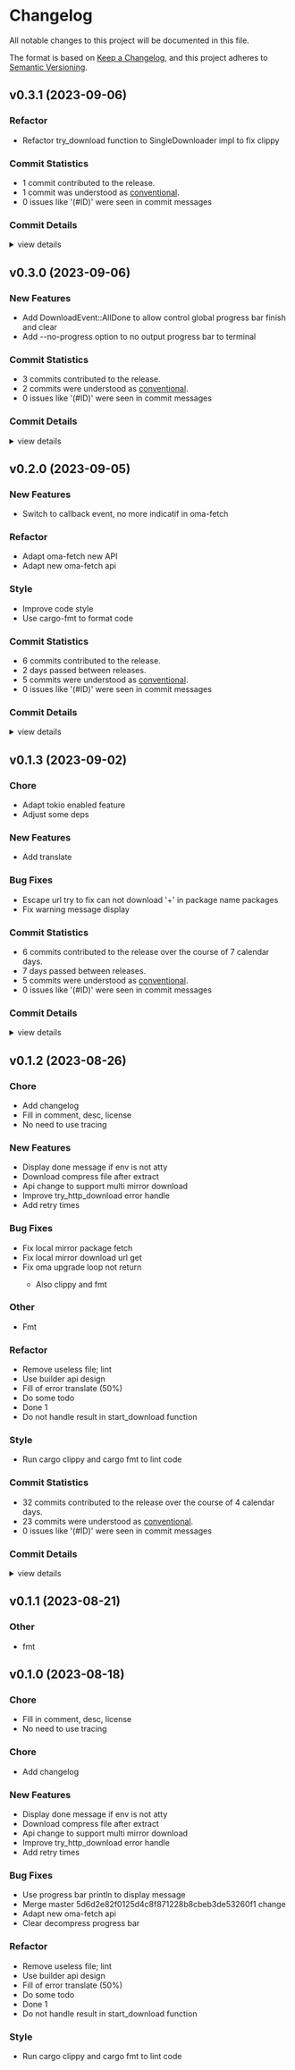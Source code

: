 # Changelog

All notable changes to this project will be documented in this file.

The format is based on [Keep a Changelog](https://keepachangelog.com/en/1.0.0/),
and this project adheres to [Semantic Versioning](https://semver.org/spec/v2.0.0.html).

## v0.3.1 (2023-09-06)

### Refactor

 - <csr-id-6436e59e5891fb21ccc512f884003af415209aa4/> Refactor try_download function to SingleDownloader impl to fix clippy

### Commit Statistics

<csr-read-only-do-not-edit/>

 - 1 commit contributed to the release.
 - 1 commit was understood as [conventional](https://www.conventionalcommits.org).
 - 0 issues like '(#ID)' were seen in commit messages

### Commit Details

<csr-read-only-do-not-edit/>

<details><summary>view details</summary>

 * **Uncategorized**
    - Refactor try_download function to SingleDownloader impl to fix clippy ([`6436e59`](https://github.com/AOSC-Dev/oma/commit/6436e59e5891fb21ccc512f884003af415209aa4))
</details>

## v0.3.0 (2023-09-06)

### New Features

 - <csr-id-a0750502605cabb6d7385f1cbc96edf639324cb5/> Add DownloadEvent::AllDone to allow control global progress bar finish and clear
 - <csr-id-13018326745688027422575eb5a364a050c4c691/> Add --no-progress option to no output progress bar to terminal

### Commit Statistics

<csr-read-only-do-not-edit/>

 - 3 commits contributed to the release.
 - 2 commits were understood as [conventional](https://www.conventionalcommits.org).
 - 0 issues like '(#ID)' were seen in commit messages

### Commit Details

<csr-read-only-do-not-edit/>

<details><summary>view details</summary>

 * **Uncategorized**
    - Release oma-fetch v0.3.0, safety bump 2 crates ([`0959dfb`](https://github.com/AOSC-Dev/oma/commit/0959dfb5414f46c96d7b7aa39c485bdc1d3862de))
    - Add DownloadEvent::AllDone to allow control global progress bar finish and clear ([`a075050`](https://github.com/AOSC-Dev/oma/commit/a0750502605cabb6d7385f1cbc96edf639324cb5))
    - Add --no-progress option to no output progress bar to terminal ([`1301832`](https://github.com/AOSC-Dev/oma/commit/13018326745688027422575eb5a364a050c4c691))
</details>

## v0.2.0 (2023-09-05)

<csr-id-8f2cb7c6f2bf4e118d0b5fe17105a4a2fd6164f5/>
<csr-id-1943b764ee60248d6c02f820e50cdc1e5d73716b/>
<csr-id-b4283b72c5e8ed5ffaed7ca27fe345d0d43394dd/>
<csr-id-1875106a3ac133a463bb1c251ba11b5b8b1429d6/>

### New Features

 - <csr-id-0ee47f5f866bc12c59955bd88822bb2e487af743/> Switch to callback event, no more indicatif in oma-fetch

### Refactor

 - <csr-id-8f2cb7c6f2bf4e118d0b5fe17105a4a2fd6164f5/> Adapt oma-fetch new API
 - <csr-id-1943b764ee60248d6c02f820e50cdc1e5d73716b/> Adapt new oma-fetch api

### Style

 - <csr-id-b4283b72c5e8ed5ffaed7ca27fe345d0d43394dd/> Improve code style
 - <csr-id-1875106a3ac133a463bb1c251ba11b5b8b1429d6/> Use cargo-fmt to format code

### Commit Statistics

<csr-read-only-do-not-edit/>

 - 6 commits contributed to the release.
 - 2 days passed between releases.
 - 5 commits were understood as [conventional](https://www.conventionalcommits.org).
 - 0 issues like '(#ID)' were seen in commit messages

### Commit Details

<csr-read-only-do-not-edit/>

<details><summary>view details</summary>

 * **Uncategorized**
    - Release oma-fetch v0.2.0, safety bump 2 crates ([`3d643f9`](https://github.com/AOSC-Dev/oma/commit/3d643f98588d93c60a094808b794624e78d464b7))
    - Improve code style ([`b4283b7`](https://github.com/AOSC-Dev/oma/commit/b4283b72c5e8ed5ffaed7ca27fe345d0d43394dd))
    - Use cargo-fmt to format code ([`1875106`](https://github.com/AOSC-Dev/oma/commit/1875106a3ac133a463bb1c251ba11b5b8b1429d6))
    - Adapt oma-fetch new API ([`8f2cb7c`](https://github.com/AOSC-Dev/oma/commit/8f2cb7c6f2bf4e118d0b5fe17105a4a2fd6164f5))
    - Adapt new oma-fetch api ([`1943b76`](https://github.com/AOSC-Dev/oma/commit/1943b764ee60248d6c02f820e50cdc1e5d73716b))
    - Switch to callback event, no more indicatif in oma-fetch ([`0ee47f5`](https://github.com/AOSC-Dev/oma/commit/0ee47f5f866bc12c59955bd88822bb2e487af743))
</details>

## v0.1.3 (2023-09-02)

<csr-id-57003169329e01d60172d3531e7f3817bacf46da/>
<csr-id-922fb8aa093a6050c4fdc848f2e5fab369db6095/>

### Chore

 - <csr-id-57003169329e01d60172d3531e7f3817bacf46da/> Adapt tokio enabled feature
 - <csr-id-922fb8aa093a6050c4fdc848f2e5fab369db6095/> Adjust some deps

### New Features

 - <csr-id-2fe754324e2eb2b3d43c89e162059bfaffeabae3/> Add translate

### Bug Fixes

 - <csr-id-7f5dea18cdda862fc36fe2d4560ff10ed07baa1d/> Escape url try to fix can not download '+' in package name packages
 - <csr-id-30b2f5c194cdb2fe74b74a20b200ebfb340b118c/> Fix warning message display

### Commit Statistics

<csr-read-only-do-not-edit/>

 - 6 commits contributed to the release over the course of 7 calendar days.
 - 7 days passed between releases.
 - 5 commits were understood as [conventional](https://www.conventionalcommits.org).
 - 0 issues like '(#ID)' were seen in commit messages

### Commit Details

<csr-read-only-do-not-edit/>

<details><summary>view details</summary>

 * **Uncategorized**
    - Bump oma-fetch v0.1.3 ([`808db0b`](https://github.com/AOSC-Dev/oma/commit/808db0bef0e9b4c001d1c2e1a291bd2d7a4a1871))
    - Escape url try to fix can not download '+' in package name packages ([`7f5dea1`](https://github.com/AOSC-Dev/oma/commit/7f5dea18cdda862fc36fe2d4560ff10ed07baa1d))
    - Add translate ([`2fe7543`](https://github.com/AOSC-Dev/oma/commit/2fe754324e2eb2b3d43c89e162059bfaffeabae3))
    - Fix warning message display ([`30b2f5c`](https://github.com/AOSC-Dev/oma/commit/30b2f5c194cdb2fe74b74a20b200ebfb340b118c))
    - Adapt tokio enabled feature ([`5700316`](https://github.com/AOSC-Dev/oma/commit/57003169329e01d60172d3531e7f3817bacf46da))
    - Adjust some deps ([`922fb8a`](https://github.com/AOSC-Dev/oma/commit/922fb8aa093a6050c4fdc848f2e5fab369db6095))
</details>

## v0.1.2 (2023-08-26)

<csr-id-aa5a70e9fbb44a2ee75f1d8d3e7923a867a81a2f/>
<csr-id-8d69e5d695da8e25a89274fd5ca562a01c8a39f5/>
<csr-id-0ca5be73a7ddb70e3a07b63ef21f2f873e420832/>
<csr-id-9bb6e19a703bc76515a7fa70c19aaafef38c7d7b/>
<csr-id-336b02cd7f1e950d028724c11d2318bed0495ddc/>
<csr-id-b097de9165dc0f1a8d970b750c84d6f5fc8ead81/>
<csr-id-24ca3e6751a08cf5fcbbe0aa9c84d0ae4fc7de6b/>
<csr-id-7560c558cbfc68ccb488bac29aa15477e74d9607/>
<csr-id-88efbe1e674c3a3030144ad3b0690d1e2095cdaf/>
<csr-id-53c3f0ea394ef470cb7be1d5dec077ba923cb860/>
<csr-id-9de51fa2cf2993c10acfd05d3cda133e6140ac44/>

### Chore

 - <csr-id-aa5a70e9fbb44a2ee75f1d8d3e7923a867a81a2f/> Add changelog
 - <csr-id-8d69e5d695da8e25a89274fd5ca562a01c8a39f5/> Fill in comment, desc, license
 - <csr-id-0ca5be73a7ddb70e3a07b63ef21f2f873e420832/> No need to use tracing

### New Features

 - <csr-id-996417b5a659b404729d79522d02d11561b0375d/> Display done message if env is not atty
 - <csr-id-67c9c44809f1ae091913d851fc2e8b18163eb037/> Download compress file after extract
 - <csr-id-bf8ecc46a1741fc725e19d6727b1329fc429aa80/> Api change to support multi mirror download
 - <csr-id-15a7ecc8638cc7d1591e6e0611ba58066e7a81a6/> Improve try_http_download error handle
 - <csr-id-62cf61992658f55f86456a788c2490521d8ff48b/> Add retry times

### Bug Fixes

<csr-id-00958c5b1824a4cbd32aafed5e899ca7da596c82/>
<csr-id-e8f4fc32507d33fa24aaa71c474b2ce0d936ca37/>
<csr-id-6ff39b47d20f24e194187e1c0a35f3f4f615d410/>
<csr-id-2f40bc8d2709ffc8d1cfec391ef5eab6a42c1dd5/>

 - <csr-id-3d4a16a9c675a5ee8ed0bbcabd152fdd78761052/> Fix local mirror package fetch
 - <csr-id-d6b4d8d439403fed3fa4dab41d205b29c77c052a/> Fix local mirror download url get
 - <csr-id-f9148fd48f07bedb08c4ccb4099df634de1228b0/> Fix oma upgrade loop not return
   - Also clippy and fmt

### Other

 - <csr-id-9bb6e19a703bc76515a7fa70c19aaafef38c7d7b/> Fmt

### Refactor

 - <csr-id-336b02cd7f1e950d028724c11d2318bed0495ddc/> Remove useless file; lint
 - <csr-id-b097de9165dc0f1a8d970b750c84d6f5fc8ead81/> Use builder api design
 - <csr-id-24ca3e6751a08cf5fcbbe0aa9c84d0ae4fc7de6b/> Fill of error translate (50%)
 - <csr-id-7560c558cbfc68ccb488bac29aa15477e74d9607/> Do some todo
 - <csr-id-88efbe1e674c3a3030144ad3b0690d1e2095cdaf/> Done 1
 - <csr-id-53c3f0ea394ef470cb7be1d5dec077ba923cb860/> Do not handle result in start_download function

### Style

 - <csr-id-9de51fa2cf2993c10acfd05d3cda133e6140ac44/> Run cargo clippy and cargo fmt to lint code

### Commit Statistics

<csr-read-only-do-not-edit/>

 - 32 commits contributed to the release over the course of 4 calendar days.
 - 23 commits were understood as [conventional](https://www.conventionalcommits.org).
 - 0 issues like '(#ID)' were seen in commit messages

### Commit Details

<csr-read-only-do-not-edit/>

<details><summary>view details</summary>

 * **Uncategorized**
    - Bump oma-console v0.1.1, oma-fetch v0.1.2, oma-utils v0.1.4, oma-pm v0.2.1 ([`64f5d1b`](https://github.com/AOSC-Dev/oma/commit/64f5d1bf4f93b7b3b1f5a00134e232409458e5e3))
    - Fix local mirror package fetch ([`3d4a16a`](https://github.com/AOSC-Dev/oma/commit/3d4a16a9c675a5ee8ed0bbcabd152fdd78761052))
    - Fix local mirror download url get ([`d6b4d8d`](https://github.com/AOSC-Dev/oma/commit/d6b4d8d439403fed3fa4dab41d205b29c77c052a))
    - Fix oma upgrade loop not return ([`f9148fd`](https://github.com/AOSC-Dev/oma/commit/f9148fd48f07bedb08c4ccb4099df634de1228b0))
    - Bump oma-fetch v0.1.1, oma-utils v0.1.1, oma-pm v0.2.0 ([`51b4ab2`](https://github.com/AOSC-Dev/oma/commit/51b4ab259c5fe014493c78e04f5c6671f56d95e8))
    - Fmt ([`9bb6e19`](https://github.com/AOSC-Dev/oma/commit/9bb6e19a703bc76515a7fa70c19aaafef38c7d7b))
    - Release oma-fetch v0.1.0 ([`44310c7`](https://github.com/AOSC-Dev/oma/commit/44310c73d6f24473fd7ecab0d56f3d97a7164f65))
    - Add changelog ([`aa5a70e`](https://github.com/AOSC-Dev/oma/commit/aa5a70e9fbb44a2ee75f1d8d3e7923a867a81a2f))
    - Fill in comment, desc, license ([`8d69e5d`](https://github.com/AOSC-Dev/oma/commit/8d69e5d695da8e25a89274fd5ca562a01c8a39f5))
    - Display done message if env is not atty ([`996417b`](https://github.com/AOSC-Dev/oma/commit/996417b5a659b404729d79522d02d11561b0375d))
    - Use progress bar println to display message ([`00958c5`](https://github.com/AOSC-Dev/oma/commit/00958c5b1824a4cbd32aafed5e899ca7da596c82))
    - Remove useless file; lint ([`336b02c`](https://github.com/AOSC-Dev/oma/commit/336b02cd7f1e950d028724c11d2318bed0495ddc))
    - Download compress file after extract ([`67c9c44`](https://github.com/AOSC-Dev/oma/commit/67c9c44809f1ae091913d851fc2e8b18163eb037))
    - Use builder api design ([`b097de9`](https://github.com/AOSC-Dev/oma/commit/b097de9165dc0f1a8d970b750c84d6f5fc8ead81))
    - Fill of error translate (50%) ([`24ca3e6`](https://github.com/AOSC-Dev/oma/commit/24ca3e6751a08cf5fcbbe0aa9c84d0ae4fc7de6b))
    - Merge master 5d6d2e82f0125d4c8f871228b8cbeb3de53260f1 change ([`e8f4fc3`](https://github.com/AOSC-Dev/oma/commit/e8f4fc32507d33fa24aaa71c474b2ce0d936ca37))
    - Do some todo ([`7560c55`](https://github.com/AOSC-Dev/oma/commit/7560c558cbfc68ccb488bac29aa15477e74d9607))
    - Cargo fmt ([`b0f6954`](https://github.com/AOSC-Dev/oma/commit/b0f69541f4d8baa5abb92d1db2e73fe6dc4c71f5))
    - Fix cargo clippy ([`6757986`](https://github.com/AOSC-Dev/oma/commit/6757986e906cafe053bffd13dd6768931beb87ea))
    - No need to use tracing ([`0ca5be7`](https://github.com/AOSC-Dev/oma/commit/0ca5be73a7ddb70e3a07b63ef21f2f873e420832))
    - Adapt new oma-fetch api ([`6ff39b4`](https://github.com/AOSC-Dev/oma/commit/6ff39b47d20f24e194187e1c0a35f3f4f615d410))
    - Api change to support multi mirror download ([`bf8ecc4`](https://github.com/AOSC-Dev/oma/commit/bf8ecc46a1741fc725e19d6727b1329fc429aa80))
    - Improve try_http_download error handle ([`15a7ecc`](https://github.com/AOSC-Dev/oma/commit/15a7ecc8638cc7d1591e6e0611ba58066e7a81a6))
    - Add retry times ([`62cf619`](https://github.com/AOSC-Dev/oma/commit/62cf61992658f55f86456a788c2490521d8ff48b))
    - Run cargo clippy and cargo fmt to lint code ([`9de51fa`](https://github.com/AOSC-Dev/oma/commit/9de51fa2cf2993c10acfd05d3cda133e6140ac44))
    - Clear decompress progress bar ([`2f40bc8`](https://github.com/AOSC-Dev/oma/commit/2f40bc8d2709ffc8d1cfec391ef5eab6a42c1dd5))
    - Done 1 ([`88efbe1`](https://github.com/AOSC-Dev/oma/commit/88efbe1e674c3a3030144ad3b0690d1e2095cdaf))
    - 6 ([`9b195b0`](https://github.com/AOSC-Dev/oma/commit/9b195b04f2f7e224f096aa6c04aaba56c55b1698))
    - Some changes(4) ([`6450e2d`](https://github.com/AOSC-Dev/oma/commit/6450e2d2a7588d958be39cbecb375872422277f2))
    - Do not handle result in start_download function ([`53c3f0e`](https://github.com/AOSC-Dev/oma/commit/53c3f0ea394ef470cb7be1d5dec077ba923cb860))
    - Some change ([`5d16784`](https://github.com/AOSC-Dev/oma/commit/5d16784215b2c47059c335e5f03c94ffaaf63693))
    - Oma-fetcher -> oma-fetch ([`70e11f8`](https://github.com/AOSC-Dev/oma/commit/70e11f8d3354a5989b4576fe924f66c5f7ec72ac))
</details>

## v0.1.1 (2023-08-21)

<csr-id-42a30f3c99799b933d4ae663c543376d9644c634/>

### Other

 - <csr-id-42a30f3c99799b933d4ae663c543376d9644c634/> fmt

## v0.1.0 (2023-08-18)

<csr-id-063342819b6d1350c06f268f90c04e125096aee4/>
<csr-id-fa15124038b9eaf8234766b33a98297c62d5b001/>
<csr-id-bbe38a4fafc8c87a602f78175ae02d3edb60c794/>
<csr-id-a6e9e31fd80bdce5faea0162d3b7b47379dff987/>
<csr-id-718d2ebf3b11fe3e7859d55f0e6b08346a8e6b5f/>
<csr-id-31d6abe71e498a660b191542b120b44d98d34d2c/>
<csr-id-3ef5ec5a6832a01f4ce85b40f754efd4bcc55514/>
<csr-id-b84f130fad9fed69f9ca66a283c4a99db558b5fd/>
<csr-id-bb833287d6d439c622e737148d609c1b848e5efa/>
<csr-id-653fb5a711e50c1d686dfc82ed99cbe5508bf03e/>

### Chore

 - <csr-id-063342819b6d1350c06f268f90c04e125096aee4/> Fill in comment, desc, license
 - <csr-id-fa15124038b9eaf8234766b33a98297c62d5b001/> No need to use tracing

### Chore

 - <csr-id-653fb5a711e50c1d686dfc82ed99cbe5508bf03e/> Add changelog

### New Features

 - <csr-id-44e6cdd45bdc46a9e28cb277456f8d9f602f5671/> Display done message if env is not atty
 - <csr-id-d0dfc7bdafa46443654c119bc0c774e3a0f9b387/> Download compress file after extract
 - <csr-id-b68f74f150559c020643e8ded32b1b03089c4bae/> Api change to support multi mirror download
 - <csr-id-33308c75c1070aaaefa6c92330a4bf56c89fe6ed/> Improve try_http_download error handle
 - <csr-id-924fc2bcf11e48f04776ce085237404480110f1f/> Add retry times

### Bug Fixes

 - <csr-id-4f5b4b641687620028a8574b829f1bbb1ecf1759/> Use progress bar println to display message
 - <csr-id-1df53643e761c81b14d3b265bbb992c5e175a239/> Merge master 5d6d2e82f0125d4c8f871228b8cbeb3de53260f1 change
 - <csr-id-b40fc7d2ec46274865adcd529f28a17ecd8f73e9/> Adapt new oma-fetch api
 - <csr-id-948b6d93cd92ea9b52b0bb00f302ce037c6bc4ae/> Clear decompress progress bar

### Refactor

 - <csr-id-bbe38a4fafc8c87a602f78175ae02d3edb60c794/> Remove useless file; lint
 - <csr-id-a6e9e31fd80bdce5faea0162d3b7b47379dff987/> Use builder api design
 - <csr-id-718d2ebf3b11fe3e7859d55f0e6b08346a8e6b5f/> Fill of error translate (50%)
 - <csr-id-31d6abe71e498a660b191542b120b44d98d34d2c/> Do some todo
 - <csr-id-3ef5ec5a6832a01f4ce85b40f754efd4bcc55514/> Done 1
 - <csr-id-b84f130fad9fed69f9ca66a283c4a99db558b5fd/> Do not handle result in start_download function

### Style

 - <csr-id-bb833287d6d439c622e737148d609c1b848e5efa/> Run cargo clippy and cargo fmt to lint code

